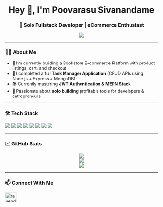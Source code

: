 <h1 align="center">Hey 👋, I'm Poovarasu Sivanandame</h1>
<h3 align="center">🚀 Solo Fullstack Developer | eCommerce Enthusiast</h3>

<p align="center">
  <img src="https://readme-typing-svg.herokuapp.com?font=Fira+Code&size=20&duration=3000&pause=1000&center=true&vCenter=true&width=500&lines=Backend+Developer;Node.js+%7C+Express.js+%7C+MongoDB;Clean+Code+%7C+Scalable+APIs;Open+to+Collaboration+%F0%9F%92%AC";Lifelong+Learner+%F0%9F%93%9A" />
</p>



---

### 🧑‍💻 About Me

- 🔭 I’m currently building a Bookstore E-commerce Platform with product listings, cart, and checkout  
- 💼 I completed a full **Task Manager Application** (CRUD APIs using Node.js + Express + MongoDB)
- 📚 Currently mastering **JWT Authentication & MERN Stack**
- 🧠 Passionate about **solo building** profitable tools for developers & entrepreneurs
---

### 🛠️ Tech Stack

<p align="left">
  <img src="https://img.shields.io/badge/Node.js-339933?style=for-the-badge&logo=node.js&logoColor=white" />
  <img src="https://img.shields.io/badge/GitHub-181717?style=for-the-badge&logo=github&logoColor=white" />
  <img src="https://img.shields.io/badge/JavaScript-F7DF1E?style=for-the-badge&logo=javascript&logoColor=black" />
  <img src="https://img.shields.io/badge/Figma-F24E1E?style=for-the-badge&logo=figma&logoColor=white" />
  <img src="https://img.shields.io/badge/VSCode-007ACC?style=for-the-badge&logo=visual%20studio%20code&logoColor=white" />
  <img src="https://img.shields.io/badge/C-00599C?style=for-the-badge&logo=c&logoColor=white" />
  <img src="https://img.shields.io/badge/Python-3776AB?style=for-the-badge&logo=python&logoColor=white" />
  <img src="https://img.shields.io/badge/Java-ED8B00?style=for-the-badge&logo=java&logoColor=white" />
</p>

---

### 📈 GitHub Stats

<p align="center">
  <img src="https://github-readme-stats.vercel.app/api?username=Poovarasu&show_icons=true&theme=github_dark" />
  <br/>
  <img src="https://github-readme-stats.vercel.app/api/top-langs/?username=Poovarasur&layout=compact&theme=github_dark" />
  <br/>
  <img src="https://v0-git-hub-streak-score-card-phi.vercel.app/api?user=Poovarasu&theme=dark"  />
</p>


---

### 📫 Connect With Me

<p align="left">
  <p align="left">
  <a href="https://www.linkedin.com/in/poovarasu-sivanandame-a0b922258?utm_source=share&utm_campaign=share_via&utm_content=profile&utm_medium=android_app" target="blank">
    <img align="center" src="https://raw.githubusercontent.com/rahuldkjain/github-profile-readme-generator/master/src/images/icons/Social/linked-in-alt.svg" alt="ravendran-manogar" height="30" width="40" />
  </a>
</p>
</p>



<!--
---

### 🧠 Quote I Live By

> "Build before you’re ready. Ship before it’s perfect." 🚀

---

### 🧩 Fun Fact

I believe in building tools that people **actually use** — not just code for code's sake 💡

-->
<!--
**Ravendranmanogar/Ravendranmanogar** is a ✨ _special_ ✨ repository because its `README.md` (this file) appears on your GitHub profile.

Here are some ideas to get you started:

- 🔭 I’m currently working on ...
- 🌱 I’m currently learning ...
- 👯 I’m looking to collaborate on ...
- 🤔 I’m looking for help with ...
- 💬 Ask me about ...
- 📫 How to reach me: ...
- 😄 Pronouns: ...
- ⚡ Fun fact: ...
-->

